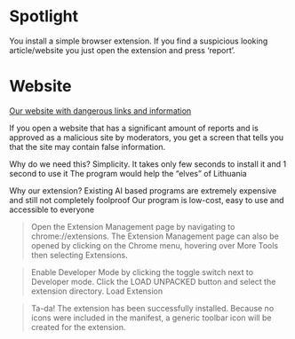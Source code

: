 # Spotlight
You install a simple browser extension.
If you find a suspicious looking article/website you just open the extension and press ‘report’.

# Website
[Our website with dangerous links and information](http://www.spotlight.desevix.lt/)

If you open a website that has a significant amount of reports and is approved as a malicious site by moderators, you get a screen that tells you that the site may contain false information.

Why do we need this?
Simplicity. It takes only few seconds to install it and 1 second to use it
The program would help the “elves” of Lithuania

Why our extension?
Existing AI based programs are extremely expensive and still not completely foolproof
Our program is low-cost, easy to use and accessible to everyone

>Open the Extension Management page by navigating to chrome://extensions.
The Extension Management page can also be opened by clicking on the Chrome menu, hovering over More Tools then selecting Extensions.

>Enable Developer Mode by clicking the toggle switch next to Developer mode.
Click the LOAD UNPACKED button and select the extension directory.
Load Extension

>Ta-da! The extension has been successfully installed. Because no icons were included in the manifest, a generic toolbar icon will be created for the extension.



